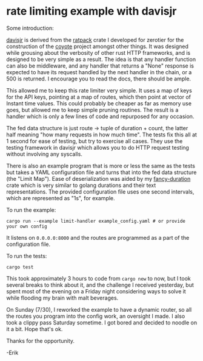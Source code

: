 # rate limiting example with davisjr

Some introduction:

[davisjr](https://github.com/erikh/davisjr) is derived from the
[ratpack](https://github.com/zerotier/ratpack) crate I developed for zerotier
for the construction of the [coyote](https://github.com/zerotier/coyote)
project amongst other things. It was designed while grousing about the
verbosity of other rust HTTP frameworks, and is designed to be very simple
as a result. The idea is that any handler function can also be middleware,
and any handler that returns a "None" response is expected to have its
request handled by the next handler in the chain, or a 500 is returned. I
encourage you to read the docs, there should be ample.

This allowed me to keep this rate limiter very simple. It uses a map of keys
for the API keys, pointing at a map of routes, which then point at vector of
Instant time values. This could probably be cheaper as far as memory use
goes, but allowed me to keep simple pruning routines. The result is a handler
which is only a few lines of code and repurposed for any occasion.

The fed data structure is just route -> tuple of duration + count, the latter
half meaning "how many requests in how much time". The tests fix this all at 1
second for ease of testing, but try to exercise all cases. They use the testing
framework in davisjr which allows you to do HTTP request testing without
involving any syscalls.

There is also an example program that is more or less the same as the tests but
takes a YAML configuration file and turns that into the fed data structure (the
"Limit Map"). Ease of deserialization was aided by my
[fancy-duration](https://github.com/erikh/fancy-duration) crate which is very
similar to golang durations and their text representations. The provided
configuration file uses one second intervals, which are represented as "1s",
for example.

To run the example:

```
cargo run --example limit-handler example_config.yaml # or provide your own config
```

It listens on `0.0.0.0:8000` and the routes are programmed as a part of the
configuration file.

To run the tests:

```
cargo test
```

This took approximately 3 hours to code from `cargo new` to now, but I took
several breaks to think about it, and the challenge I received yesterday, but
spent most of the evening on a Friday night considering ways to solve it while
flooding my brain with malt beverages.

On Sunday (7/30), I reworked the example to have a dynamic router, so all the routes
you program into the config work, an oversight I made. I also took a clippy
pass Saturday sometime. I got bored and decided to noodle on it a bit. Hope
that's ok.

Thanks for the opportunity.

-Erik
